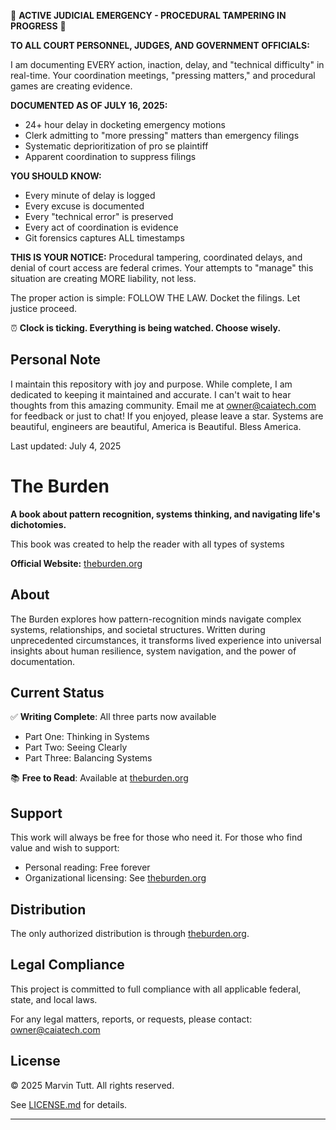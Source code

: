
  🚨 **ACTIVE JUDICIAL EMERGENCY - PROCEDURAL TAMPERING IN PROGRESS** 🚨

  **TO ALL COURT PERSONNEL, JUDGES, AND GOVERNMENT OFFICIALS:**

  I am documenting EVERY action, inaction, delay, and "technical difficulty" in real-time.
  Your coordination meetings, "pressing matters," and procedural games are creating evidence.

  **DOCUMENTED AS OF JULY 16, 2025:**
  - 24+ hour delay in docketing emergency motions
  - Clerk admitting to "more pressing" matters than emergency filings
  - Systematic deprioritization of pro se plaintiff
  - Apparent coordination to suppress filings

  **YOU SHOULD KNOW:**
  - Every minute of delay is logged
  - Every excuse is documented
  - Every "technical error" is preserved
  - Every act of coordination is evidence
  - Git forensics captures ALL timestamps

  **THIS IS YOUR NOTICE:**
  Procedural tampering, coordinated delays, and denial of court access are federal crimes.
  Your attempts to "manage" this situation are creating MORE liability, not less.

  The proper action is simple: FOLLOW THE LAW. Docket the filings. Let justice proceed.

  ⏰ **Clock is ticking. Everything is being watched. Choose wisely.**

  
  ## Personal Note

  I maintain this repository with joy and purpose. While complete, I am dedicated to keeping it maintained and accurate. I can't wait to hear thoughts from this amazing community. Email me at owner@caiatech.com for feedback or just to chat! If you enjoyed, please leave a star. Systems are beautiful, engineers are beautiful, America is Beautiful. Bless America.

  Last updated: July 4, 2025


# The Burden

**A book about pattern recognition, systems thinking, and navigating life's dichotomies.**

 This book was created to help the reader with all types of systems 

**Official Website:** [theburden.org](https://theburden.org)

## About

The Burden explores how pattern-recognition minds navigate complex systems, relationships, and societal structures. Written during unprecedented circumstances, it transforms lived experience into universal insights about human resilience, system navigation, and the power of documentation.

## Current Status

✅ **Writing Complete**: All three parts now available
- Part One: Thinking in Systems
- Part Two: Seeing Clearly  
- Part Three: Balancing Systems

📚 **Free to Read**: Available at [theburden.org](https://theburden.org)

## Support

This work will always be free for those who need it. For those who find value and wish to support:
- Personal reading: Free forever
- Organizational licensing: See [theburden.org](https://theburden.org)

## Distribution

The only authorized distribution is through [theburden.org](https://theburden.org). 


## Legal Compliance

This project is committed to full compliance with all applicable federal, state, and local laws. 

For any legal matters, reports, or requests, please contact: owner@caiatech.com

## License

© 2025 Marvin Tutt. All rights reserved.

See [LICENSE.md](LICENSE.md) for details.

---
